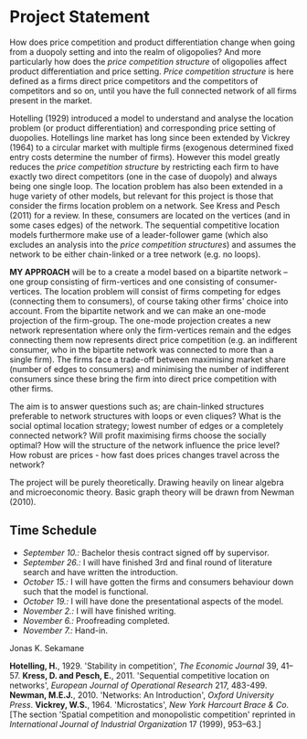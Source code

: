 # Project Statement

How does price competition and product differentiation change when going from a duopoly setting and into the realm of oligopolies? And more particularly how does the *price competition structure* of oligopolies affect product differentiation and price setting. *Price competition structure* is here defined as a firms direct price competitors and the competitors of competitors and so on, until you have the full connected network of all firms present in the market. 

Hotelling (1929) introduced a model to understand and analyse the location problem (or product differentiation) and corresponding price setting of duopolies. Hotellings line market has long since been extended by Vickrey (1964) to a circular market with multiple firms (exogenous determined fixed entry costs determine the number of firms). However this model greatly reduces the *price competition structure* by restricting each firm to have exactly two direct competitors (one in the case of duopoly) and always being one single loop. The location problem has also been extended in a huge variety of other models, but relevant for this project is those that consider the firms location problem on a network. See Kress and Pesch (2011) for a review. In these, consumers are located on the vertices (and in some cases edges) of the network. The sequential competitive location models furthermore make use of a leader-follower game (which also excludes an analysis into the *price competition structures*) and assumes the network to be either chain-linked or a tree network (e.g. no loops).
 
**MY APPROACH** will be to a create a model based on a bipartite network – one group consisting of firm-vertices and one consisting of consumer-vertices. The location problem will consist of firms competing for edges (connecting them to consumers), of course taking other firms' choice into account. From the bipartite network and we can make an one-mode projection of the firm-group. The one-mode projection creates a new network representation where only the firm-vertices remain and the edges connecting them now represents direct price competition (e.g. an indifferent consumer, who in the bipartite network was connected to more than a single firm). The firms face a trade-off between maximising market share (number of edges to consumers) and minimising the number of indifferent consumers since these bring the firm into direct price competition with other firms.

The aim is to answer questions such as; are chain-linked structures preferable to network structures with loops or even cliques? What is the social optimal location strategy; lowest number of edges or a completely connected network? Will profit maximising firms choose the socially optimal? How will the structure of the network influence the price level? How robust are prices - how fast does prices changes travel across the network?

The project will be purely theoretically. Drawing heavily on linear algebra and microeconomic theory. Basic graph theory will be drawn from Newman (2010).

## Time Schedule
* *September 10.:* Bachelor thesis contract signed off by supervisor.
* *September 26.:* I will have finished 3rd and final round of literature search and have written the introduction.
* *October 15.:* I will have gotten the firms and consumers behaviour down such that the model is functional.
* *October 19.:* I will have done the presentational aspects of the model.
* *November 2.:* I will have finished writing. 
* *November 6.:* Proofreading completed.
* *November 7.:* Hand-in.

Jonas K. Sekamane






**Hotelling, H.**, 1929. 'Stability in competition', *The Economic Journal* 39, 41–57.
**Kress, D. and Pesch, E.**, 2011. 'Sequential competitive location on networks', *European Journal of Operational Research* 217, 483-499.
**Newman, M.E.J.**, 2010. 'Networks: An Introduction', *Oxford University Press*.
**Vickrey, W.S.**, 1964. 'Microstatics', *New York Harcourt Brace & Co.* [The section 'Spatial competition and monopolistic competition' reprinted in *International Journal of Industrial Organization* 17 (1999), 953–63.]